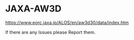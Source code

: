 # JAXA-AW3D
https://www.eorc.jaxa.jp/ALOS/en/aw3d30/data/index.htm

If there are any Issues please Report them.
